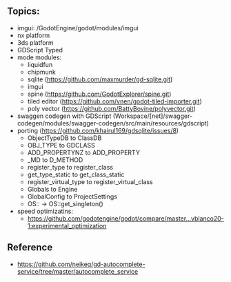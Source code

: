 ## Topics:

* imgui: /GodotEngine/godot/modules/imgui
* nx platform
* 3ds platform
* GDScript Typed
* mode modules:
  - liquidfun
  - chipmunk
  - sqlite (https://github.com/maxmurder/gd-sqlite.git)
  - imgui
  - spine (https://github.com/GodotExplorer/spine.git)
  - tiled editor (https://github.com/vnen/godot-tiled-importer.git)
  - poly vector (https://github.com/BattyBovine/polyvector.git)
* swaggen codegen with GDScript (Workspace/[net]/swagger-codegen/modules/swagger-codegen/src/main/resources/gdscript)
* porting (https://github.com/khairul169/gdsqlite/issues/8)
  - ObjectTypeDB to ClassDB
  - OBJ_TYPE to GDCLASS
  - ADD_PROPERTYNZ to ADD_PROPERTY
  - _MD to D_METHOD
  - register_type to register_class
  - get_type_static to get_class_static
  - register_virtual_type to register_virtual_class
  - Globals to Engine
  - GlobalConfig to ProjectSettings
  - OS:: -> OS::get_singleton()
* speed optimizatins:
  - https://github.com/godotengine/godot/compare/master...vblanco20-1:experimental_optimization

## Reference

- https://github.com/neikeq/gd-autocomplete-service/tree/master/autocomplete_service
